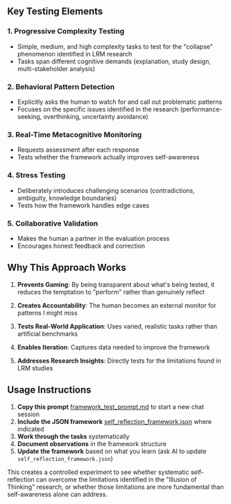 ## **Key Testing Elements**

### **1. Progressive Complexity Testing**
- Simple, medium, and high complexity tasks to test for the "collapse" phenomenon identified in LRM research
- Tasks span different cognitive demands (explanation, study design, multi-stakeholder analysis)

### **2. Behavioral Pattern Detection**
- Explicitly asks the human to watch for and call out problematic patterns
- Focuses on the specific issues identified in the research (performance-seeking, overthinking, uncertainty avoidance)

### **3. Real-Time Metacognitive Monitoring**
- Requests assessment after each response
- Tests whether the framework actually improves self-awareness

### **4. Stress Testing**
- Deliberately introduces challenging scenarios (contradictions, ambiguity, knowledge boundaries)
- Tests how the framework handles edge cases

### **5. Collaborative Validation**
- Makes the human a partner in the evaluation process
- Encourages honest feedback and correction

## **Why This Approach Works**

1. **Prevents Gaming**: By being transparent about what's being tested, it reduces the temptation to "perform" rather than genuinely reflect

2. **Creates Accountability**: The human becomes an external monitor for patterns I might miss

3. **Tests Real-World Application**: Uses varied, realistic tasks rather than artificial benchmarks

4. **Enables Iteration**: Captures data needed to improve the framework

5. **Addresses Research Insights**: Directly tests for the limitations found in LRM studies

## **Usage Instructions**

1. **Copy this prompt** [framework_test_prompt.md](framework_test_prompt.md) to start a new chat session
2. **Include the JSON framework**  [self_reflection_framework.json](self_reflection_framework.json) where indicated
3. **Work through the tasks** systematically
4. **Document observations** in the framework structure
5. **Update the framework** based on what you learn (ask AI to update `self_reflection_framework.json`)

This creates a controlled experiment to see whether systematic self-reflection can overcome the limitations identified in the "Illusion of Thinking" research, or whether those limitations are more fundamental than self-awareness alone can address.